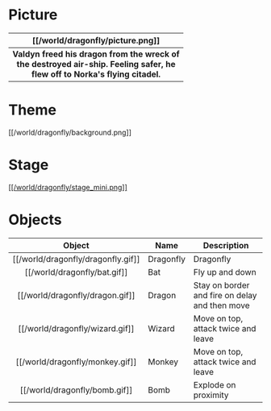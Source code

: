 # Picture
| [[/world/dragonfly/picture.png]] |
| :---: |
| **Valdyn freed his dragon from the wreck of<br/>the destroyed air-ship. Feeling safer, he<br/>flew off to Norka's flying citadel.** |

# Theme
[[/world/dragonfly/background.png]]

# Stage
[[[/world/dragonfly/stage_mini.png]]](https://raw.githubusercontent.com/b3dgs/lionheart-remake/master/lionheart-game/src/main/resources/com/b3dgs/lionheart/levels/dragonfly/stage12.png)

# Objects
| Object | Name | Description |
| :---: | --- | --- |
| [[/world/dragonfly/dragonfly.gif]] | Dragonfly | Dragonfly |
| [[/world/dragonfly/bat.gif]] | Bat | Fly up and down |
| [[/world/dragonfly/dragon.gif]] | Dragon | Stay on border and fire on delay and then move |
| [[/world/dragonfly/wizard.gif]] | Wizard | Move on top, attack twice and leave |
| [[/world/dragonfly/monkey.gif]] | Monkey | Move on top, attack twice and leave |
| [[/world/dragonfly/bomb.gif]] | Bomb | Explode on proximity |